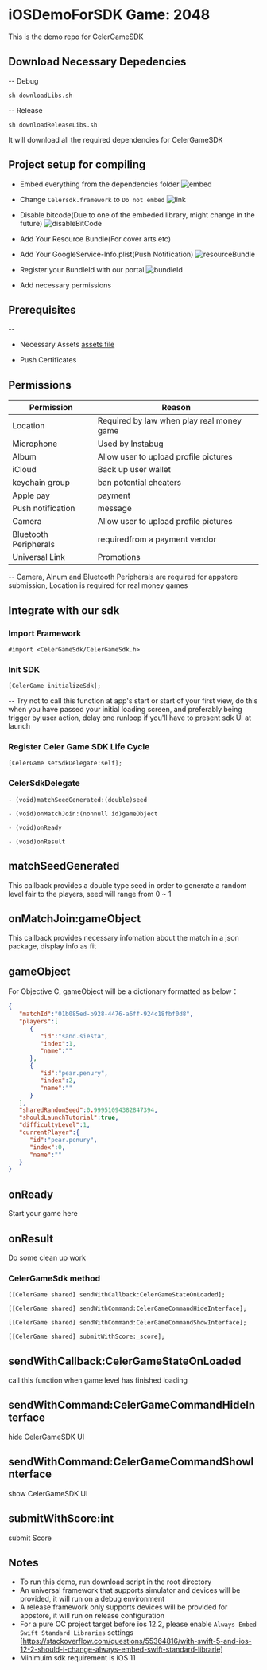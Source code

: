 # iOSDemoForSDK  Game: 2048
This is the demo repo for CelerGameSDK

## Download Necessary Depedencies
-- Debug
```shell
sh downloadLibs.sh
```
-- Release
```shell
sh downloadReleaseLibs.sh
```

It will download all the required dependencies for CelerGameSDK

## Project setup for compiling
- Embed everything from the dependencies folder
![embed](./img/embedLibs.png)
- Change `Celersdk.framework` to `Do not embed`
![link](./img/linkCelerSdk.png)
- Disable bitcode(Due to one of the embeded library, might change in the future)
![disableBitCode](./img/disableBitCode.png)
- Add Your Resource Bundle(For cover arts etc)
- Add Your GoogleService-Info.plist(Push Notification)
![resourceBundle](./img/resourceBundle.png)
- Register your BundleId with our portal
![bundleId](./img/bundleId.png)

- Add necessary permissions

## Prerequisites
--
- Necessary Assets
[assets file](grphicAssetsIntegration.pdf)

- Push Certificates

## Permissions
Permission | Reason
------------ | -------------
Location | Required by law when play real money game 
Microphone | Used by Instabug
Album | Allow user to upload profile pictures
iCloud | Back up user wallet
keychain group | ban potential cheaters
Apple pay | payment
Push notification | message
Camera | Allow user to upload profile pictures
Bluetooth Peripherals | requiredfrom a payment vendor
Universal Link | Promotions

--
Camera, Alnum and Bluetooth Peripherals are required for appstore submission, Location is required for real money games 


## Integrate with our sdk

### Import Framework
```objc
#import <CelerGameSdk/CelerGameSdk.h>
```

### Init SDK
```objc
[CelerGame initializeSdk];
```
--
Try not to call this function at app's start or start of your first view, do this  when you have passed your initial loading screen, and preferably being trigger by user action, delay one runloop if you'll have to present sdk UI at launch

### Register Celer Game SDK Life Cycle
```objc
[CelerGame setSdkDelegate:self];
```
### CelerSdkDelegate
```objc
- (void)matchSeedGenerated:(double)seed

- (void)onMatchJoin:(nonnull id)gameObject

- (void)onReady

- (void)onResult
```
matchSeedGenerated 
----

This callback provides a double type seed in order to generate a random level fair to the players, seed will range from 0 ~ 1

onMatchJoin:gameObject
----

This callback provides necessary infomation about the match in a json package, display info as fit

gameObject
----
For Objective C, gameObject will be a dictionary formatted as below：

```json
{
   "matchId":"01b085ed-b928-4476-a6ff-924c18fbf0d8",
   "players":[
      {
         "id":"sand.siesta",
         "index":1,
         "name":""
      },
      {
         "id":"pear.penury",
         "index":2,
         "name":""
      }
   ],
   "sharedRandomSeed":0.99951094382847394,
   "shouldLaunchTutorial":true,
   "difficultyLevel":1,
   "currentPlayer":{
      "id":"pear.penury",
      "index":0,
      "name":""
   }
}
```
onReady
----

Start your game here

onResult
----

Do some clean up work

### CelerGameSdk method
```objc
[[CelerGame shared] sendWithCallback:CelerGameStateOnLoaded];

[[CelerGame shared] sendWithCommand:CelerGameCommandHideInterface];

[[CelerGame shared] sendWithCommand:CelerGameCommandShowInterface];

[[CelerGame shared] submitWithScore:_score];
```

sendWithCallback:CelerGameStateOnLoaded
-
call this function when game level has finished loading

sendWithCommand:CelerGameCommandHideInterface
-
hide CelerGameSDK UI

sendWithCommand:CelerGameCommandShowInterface
-
show CelerGameSDK UI

submitWithScore:int
-
submit Score

## Notes
- To run this demo, run download script in the root directory
- An universal framework that supports simulator and devices will be provided, it will run on a debug environment
- A release framework only supports devices will be provided for appstore, it will run on release configuration
- For a pure OC project target before ios 12.2, please enable `Always Embed Swift Standard Libraries` settings [https://stackoverflow.com/questions/55364816/with-swift-5-and-ios-12-2-should-i-change-always-embed-swift-standard-librarie]
- Minimuim sdk requirement is iOS 11
